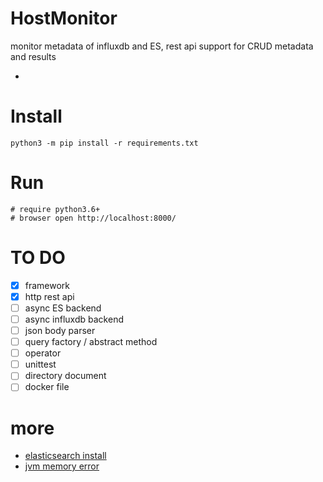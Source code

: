 # HostMonitor
monitor metadata of influxdb and ES, rest api support for CRUD metadata and results

* 

# Install

    python3 -m pip install -r requirements.txt

# Run

    # require python3.6+
    # browser open http://localhost:8000/

# TO DO
- [x] framework
- [x] http rest api
- [ ] async ES backend
- [ ] async influxdb backend
- [ ] json body parser
- [ ] query factory / abstract method
- [ ] operator
- [ ] unittest
- [ ] directory document
- [ ] docker file

# more

* [elasticsearch install](https://www.elastic.co/guide/en/elasticsearch/reference/current/deb.html)
* [jvm memory error](https://github.com/docker-library/elasticsearch/issues/131)
